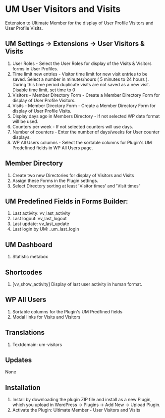 # UM User Visitors and Visits
Extension to Ultimate Member for the display of User Profile Visitors and User Profile Visits.

## UM Settings -> Extensions -> User Visitors & Visits
1. User Roles - Select the User Roles for display of the Visits & Visitors forms in User Profiles.
2. Time limit new entries - Visitor time limit for new visit entries to be saved. Select a number in minutes/hours ( 5 minutes to 24 hours ). During this time period duplicate visits are not saved as a new visit. Disable time limit, set time to 0
3. Visitors - Member Directory Form - Create a Member Directory Form for display of User Profile Visitors.
4. Visits - Member Directory Form - Create a Member Directory Form for display of User Profile Visits.
5. Display days ago in Members Directory - If not selected WP date format will be used.
6. Counters per week - If not selected counters will use days.
7. Number of counters - Enter the number of days/weeks for User counter displays.
8. WP All Users columns - Select the sortable columns for Plugin's UM Predefined fields in WP All Users page.

## Member Directory
1. Create two new Directories for display of Visitors and Visits
2. Assign these Forms in the Plugin settings.
3. Select Directory sorting at least 'Visitor times' and 'Visit times'

## UM Predefined Fields in Forms Builder:
1. Last activity: vv_last_activity
2. Last logout: vv_last_logout
3. Last update: vv_last_update
4. Last login by UM: _um_last_login

## UM Dashboard
1. Statistic metabox

## Shortcodes
1. [vv_show_activity] Display of last user activity in human format.

## WP All Users
1. Sortable columns for the Plugin's UM Predfined fields
2. Modal links for Visits and Visitors

## Translations
1. Textdomain: um-visitors

## Updates
None

## Installation
1. Install by downloading the plugin ZIP file and install as a new Plugin, which you upload in WordPress -> Plugins -> Add New -> Upload Plugin.
2. Activate the Plugin: Ultimate Member - User Visitors and Visits

